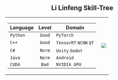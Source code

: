 ## <div align="center">Li Linfeng Skill-Tree </div> 
<div align="center">
<table>
  <tr>
    <td>
      <div>
        
| Language| Level |Domain|
| :-----------| :-----------: |---|
| `Python`| `Good`   |`PyTorch`   |
| `C++ `|   `Good`    |`TensorRT` `NCNN` `QT`|
| `C#`| `Norm`   |`Unity` `Godot`|
| `Java `  | `Norm`  | `Android`  |
| `CUDA `  | `Bad`  | `NVIDIA GPU`  |
 </div> 
    </td>
    <td>
    <img src="https://github-readme-stats.vercel.app/api/top-langs/?username=akira4O4&layout=donut-vertical&theme=vue-dark" align="center" />
   </td>
  </tr>
</table>
 </div> 


